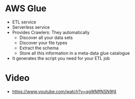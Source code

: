 
# AWS Glue
- ETL service
- Serverless service
- Provides Crawlers: They automatically
    - Discover all your data sets
    - Discover your file types
    - Extract the schema
    - Store all this information in a meta-data glue catalogue
- It generates the script you need for your ETL job
# Video
- https://www.youtube.com/watch?v=qgWMfNSN9f4